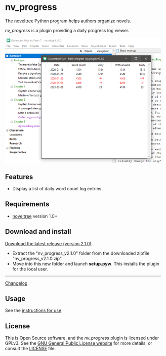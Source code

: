 # nv_progress

The [noveltree](https://peter88213.github.io/noveltree/) Python program helps authors organize novels.  

*nv_progress* is a plugin providing a daily progress log viewer. 

![Screenshot](Screenshots/screen01.png)

## Features

- Display a list of daily word count log entries.

## Requirements

- [noveltree](https://peter88213.github.io/noveltree/) version 1.0+

## Download and install

[Download the latest release (version 2.1.0)](https://github.com/peter88213/nv_progress/raw/main/dist/nv_progress_v2.1.0.zip)

- Extract the "nv_progress_v2.1.0" folder from the downloaded zipfile "nv_progress_v2.1.0.zip".
- Move into this new folder and launch **setup.pyw**. This installs the plugin for the local user.

---

[Changelog](changelog)

## Usage

See the [instructions for use](usage)

## License

This is Open Source software, and the *nv_progress* plugin is licensed under GPLv3. See the
[GNU General Public License website](https://www.gnu.org/licenses/gpl-3.0.en.html) for more
details, or consult the [LICENSE](https://github.com/peter88213/nv_progress/blob/main/LICENSE) file.
